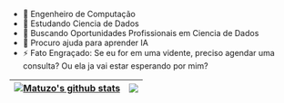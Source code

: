 <!--
**AugustMatt/AugustMatt** is a ✨ _special_ ✨ repository because its `README.md` (this file) appears on your GitHub profile.

Here are some ideas to get you started:

- 🔭 I’m currently working on ...
- 🌱 I’m currently learning ...
- 👯 I’m looking to collaborate on ...
- 🤔 I’m looking for help with ...
- 💬 Ask me about ...
- 📫 How to reach me: ...
- 😄 Pronouns: ...
- ⚡ Fun fact: ...
-->

<!-- ![Alt Text](https://github.com/AugustMatt/AugustMatt/blob/main/Subarashi-low.gif) -->

- 🔭 Engenheiro de Computação
- 🌱 Estudando Ciencia de Dados
- 👯 Buscando Oportunidades Profissionais em Ciencia de Dados
- 🤔 Procuro ajuda para aprender IA
- ⚡ Fato Engraçado: Se eu for em uma vidente, preciso agendar uma consulta? Ou ela ja vai estar esperando por mim?
  

 | <a href="https://github.com/AugustMatt/"><img align="center" src="https://github-readme-stats.vercel.app/api?username=AugustMatt&show_icons=true&include_all_commits=true&count_private=true&theme=tokyonight" alt="Matuzo's github stats" /></a> | <a href="https://github.com/AugustMatt/"><img align="center" src="https://github-readme-stats.vercel.app/api/top-langs/?username=AugustMatt&langs_count=10&theme=tokyonight&layout=compact" /></a> |
| ------------- | ------------- |
